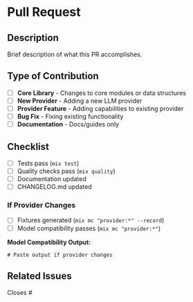 # Pull Request

## Description

Brief description of what this PR accomplishes.

## Type of Contribution

- [ ] **Core Library** - Changes to core modules or data structures
- [ ] **New Provider** - Adding a new LLM provider
- [ ] **Provider Feature** - Adding capabilities to existing provider
- [ ] **Bug Fix** - Fixing existing functionality
- [ ] **Documentation** - Docs/guides only

## Checklist

- [ ] Tests pass (`mix test`)
- [ ] Quality checks pass (`mix quality`)
- [ ] Documentation updated
- [ ] CHANGELOG.md updated

### If Provider Changes
- [ ] Fixtures generated (`mix mc "provider:*" --record`)
- [ ] Model compatibility passes (`mix mc "provider:*"`)

**Model Compatibility Output:**
```
# Paste output if provider changes

```

## Related Issues

Closes #

